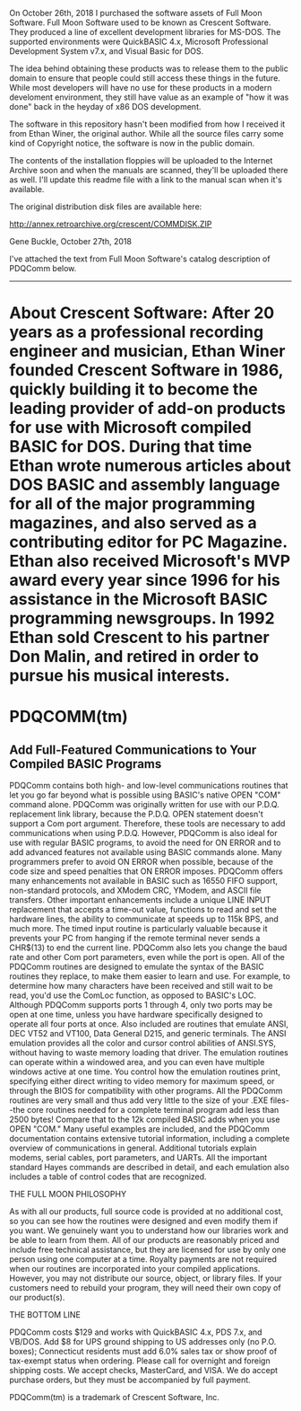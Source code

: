 On October 26th, 2018 I purchased the software assets of Full Moon Software.
Full Moon Software used to be known as Crescent Software.  They produced a line
of excellent development libraries for MS-DOS.  The supported environments were
QuickBASIC 4.x, Microsoft Professional Development System v7.x, and Visual 
Basic for DOS.

The idea behind obtaining these products was to release them to the public
domain to ensure that people could still access these things in the future.
While most developers will have no use for these products in a modern 
develoment environment, they still have value as an example of "how it was 
done" back in the heyday of x86 DOS development. 

The software in this repository hasn't been modified from how I received it 
from Ethan Winer, the original author.  While all the source files carry some 
kind of Copyright notice, the software is now in the public domain.

The contents of the installation floppies will be uploaded to the Internet
Archive soon and when the manuals are scanned, they'll be uploaded there
as well.  I'll update this readme file with a link to the manual scan when
it's available.

The original distribution disk files are available here:

http://annex.retroarchive.org/crescent/COMMDISK.ZIP


Gene Buckle, October 27th, 2018

I've attached the text from Full Moon Software's catalog description of 
PDQComm below.

-------------------------------------------------------------------------------
About Crescent Software:
After 20 years as a professional recording engineer and musician, Ethan
Winer founded Crescent Software in 1986, quickly building it to become the
leading provider of add-on products for use with Microsoft compiled BASIC
for DOS. During that time Ethan wrote numerous articles about DOS BASIC and
assembly language for all of the major programming magazines, and also
served as a contributing editor for PC Magazine. Ethan also received
Microsoft's MVP award every year since 1996 for his assistance in the
Microsoft BASIC programming newsgroups. In 1992 Ethan sold Crescent to his
partner Don Malin, and retired in order to pursue his musical interests.
==============================================================================

PDQCOMM(tm)
===========

Add Full-Featured Communications to Your Compiled BASIC Programs
----------------------------------------------------------------

PDQComm contains both high- and low-level communications routines that let you 
go far beyond what is possible using BASIC's native OPEN "COM" command alone. 
PDQComm was originally written for use with our P.D.Q. replacement link 
library, because the P.D.Q. OPEN statement doesn't support a Com port 
argument. Therefore, these tools are necessary to add communications when 
using P.D.Q. However, PDQComm is also ideal for use with regular BASIC 
programs, to avoid the need for ON ERROR and to add advanced features not 
available using BASIC commands alone. Many programmers prefer to avoid ON 
ERROR when possible, because of the code size and speed penalties that ON 
ERROR imposes.
     PDQComm offers many enhancements not available in BASIC such as 16550 
FIFO support, non-standard protocols, and XModem CRC, YModem, and ASCII file 
transfers. Other important enhancements include a unique LINE INPUT 
replacement that accepts a time-out value, functions to read and set the 
hardware lines, the ability to communicate at speeds up to 115k BPS, and much 
more. The timed input routine is particularly valuable because it prevents 
your PC from hanging if the remote terminal never sends a CHR$(13) to end the 
current line. PDQComm also lets you change the baud rate and other Com port 
parameters, even while the port is open. All of the PDQComm routines are 
designed to emulate the syntax of the BASIC routines they replace, to make 
them easier to learn and use. For example, to determine how many characters 
have been received and still wait to be read, you'd use the ComLoc function, 
as opposed to BASIC's LOC. Although PDQComm supports ports 1 through 4, only 
two ports may be open at one time, unless you have hardware specifically 
designed to operate all four ports at once.
     Also included are routines that emulate ANSI, DEC VT52 and VT100, Data 
General D215, and generic terminals. The ANSI emulation provides all the color 
and cursor control abilities of ANSI.SYS, without having to waste memory 
loading that driver. The emulation routines can operate within a windowed 
area, and you can even have multiple windows active at one time. You control 
how the emulation routines print, specifying either direct writing to video 
memory for maximum speed, or through the BIOS for compatibility with other 
programs.
     All the PDQComm routines are very small and thus add very little to the 
size of your .EXE files--the core routines needed for a complete terminal 
program add less than 2500 bytes! Compare that to the 12k compiled BASIC adds 
when you use OPEN "COM." Many useful examples are included, and the PDQComm 
documentation contains extensive tutorial information, including a complete 
overview of communications in general. Additional tutorials explain modems, 
serial cables, port parameters, and UARTs. All the important standard Hayes 
commands are described in detail, and each emulation also includes a table of 
control codes that are recognized.

THE FULL MOON PHILOSOPHY

As with all our products, full source code is provided at no additional cost, 
so you can see how the routines were designed and even modify them if you 
want. We genuinely want you to understand how our libraries work and be able 
to learn from them. All of our products are reasonably priced and include free 
technical assistance, but they are licensed for use by only one person using 
one computer at a time. Royalty payments are not required when our routines 
are incorporated into your compiled applications. However, you may not 
distribute our source, object, or library files. If your customers need to 
rebuild your program, they will need their own copy of our product(s).

THE BOTTOM LINE

PDQComm costs $129 and works with QuickBASIC 4.x, PDS 7.x, and VB/DOS. Add $8 
for UPS ground shipping to US addresses only (no P.O. boxes); Connecticut 
residents must add 6.0% sales tax or show proof of tax-exempt status when 
ordering. Please call for overnight and foreign shipping costs. We accept 
checks, MasterCard, and VISA. We do accept purchase orders, but they must be 
accompanied by full payment.

PDQComm(tm) is a trademark of Crescent Software, Inc.


